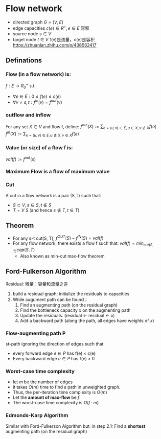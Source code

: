 # Flow network
- directed graph $G = (V,E)$
- edge capacities $c(e) \in R^+, e \in E$ 容积
- source node $s \in V$
- target node $t \in V$
f(e)是流量，c(e)是容积
https://zhuanlan.zhihu.com/p/438562417

## Definations
### Flow (in a flow network) is:
$f: E \rightarrow R^+_0$ s.t.
- $\forall e \in E: 0 \leq f(e) \leq c(e)$
- $\forall v \not ={s,t}: f^{in}(v) = f^{out}(v)$

### outflow and inflow
For any set $X \in V$ and flow f, define:
$f^{out}(X) :=\sum_{e = (u,v)\in E, u\in X, v\notin X}f(e)$
$f^{in}(X) :=\sum_{e = (u,v)\in E, u\notin X, v\in X}f(e)$

### Value (or size) of a flow f is:
$val(f) := f^{out}(s)$

### Maximum Flow is a flow of maximum value

### Cut
A cut in a flow network is a pair (S,T) such that:
+ $S \subset V, s\in S, t\notin S$
+ $T = V \ S$ (and hence $s\notin T, t \in T$)

## Theorem
+  For any s-t cut(S, T), $f^{OUT}(S)-f^{IN}(S) = val(f)$
+ For any flow network, there exists a flow f such that:
    $val(f) = min_{cut(S,T)} cap(S,T)$
  + Also known as min-cut max-flow theorem

## Ford-Fulkerson Algorithm
Residual: 残量：容量和流量之差
1. build a residual graph; initialize the residuals to capacities
2. While augument path can be found；
   1. Find an augmenting path (on the residual graph)
   2. Find the bottleneck capacity $x$ on the augmenting path
   3. Update the residuals. (residual <- residual <- $x$)
   4. Add a backward path (along the path, all edges have weights of $x$)
  
### Flow-augmenting path P
st-path ignoring the direction of edges such that
- every forward edge $e \in P$ has f(e) < c(e)
- Every backward edge $e \in P$ has f(e) > 0

### Worst-case time complexity
+ let $m$ be the number of edges
+ it takes $O(m)$ time to find a path in unweighted graph.
+ Thus, the per-iteration time complexity is $O(m)$
+ Let the **amount of max-flow** be $f$.
+ The worst-case time complexity is $O(f·m)$

### Edmonds-Karp Algorithm
Similar with Ford-Fulkerson Algorithm but:
in step 2.1:  Find a **shortest** augmenting path (on the residual graph)